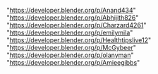 "https://developer.blender.org/p/Anand434"
"https://developer.blender.org/p/Abhijith826"
"https://developer.blender.org/p/Charzard4261"
"https://developer.blender.org/p/emilymila"
"https://developer.blender.org/p/Healthtipslive12"
"https://developer.blender.org/p/McGybeer"
"https://developer.blender.org/p/olanyman"
"https://developer.blender.org/p/Amieegibbs"
 
